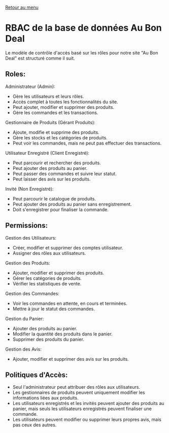 <a href="../README.md">Retour au menu</a>

# RBAC de la base de données Au Bon Deal

Le modèle de contrôle d'accès basé sur les rôles pour notre site "Au Bon Deal" est structuré comme il suit.

## Roles:

Administrateur (Admin):
- Gère les utilisateurs et leurs rôles.
-  Accès complet à toutes les fonctionnalités du site.
- Peut ajouter, modifier et supprimer des produits.
- Gère les commandes et les transactions.

Gestionnaire de Produits (Gérant Produits):
- Ajoute, modifie et supprime des produits.
- Gère les stocks et les catégories de produits.
- Peut voir les commandes, mais ne peut pas effectuer des transactions.

Utilisateur Enregistré (Client Enregistré):
- Peut parcourir et rechercher des produits.
- Peut ajouter des produits au panier.
- Peut passer des commandes et suivre leur statut.
- Peut laisser des avis sur les produits.

Invité (Non Enregistré):
- Peut parcourir le catalogue de produits.
- Peut ajouter des produits au panier sans enregistrement.
- Doit s'enregistrer pour finaliser la commande.

## Permissions:

Gestion des Utilisateurs:
- Créer, modifier et supprimer des comptes utilisateur.
- Assigner des rôles aux utilisateurs.

Gestion des Produits:
- Ajouter, modifier et supprimer des produits.
- Gérer les catégories de produits.
- Vérifier les statistiques de vente.

Gestion des Commandes:
- Voir les commandes en attente, en cours et terminées.
- Mettre à jour le statut des commandes.

Gestion du Panier:
- Ajouter des produits au panier.
- Modifier la quantité des produits dans le panier.
- Supprimer des produits du panier.

Gestion des Avis:
- Ajouter, modifier et supprimer des avis sur les produits.

## Politiques d'Accès:

- Seul l'administrateur peut attribuer des rôles aux utilisateurs.
- Les gestionnaires de produits peuvent uniquement modifier les informations liées aux produits.
- Les utilisateurs enregistrés et les invités peuvent ajouter des produits au panier, mais seuls les utilisateurs enregistrés peuvent finaliser une commande.
- Les utilisateurs peuvent modifier ou supprimer leurs propres avis, mais pas ceux des autres.